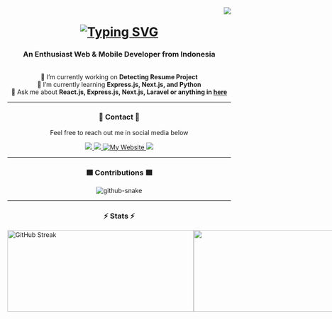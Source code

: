 
<img align="right" src="https://visitor-badge.laobi.icu/badge?page_id=rafsanalhad.rafsanalhad" />

<h1 align="center">
    <a href="https://git.io/typing-svg">
        <img src="https://readme-typing-svg.demolab.com?font=Press+Start+2P&duration=4000&pause=1000&color=F7F7F7&background=000000&center=true&vCenter=true&width=435&lines=Hello+There+%F0%9F%91%8B;I'm+Harafsan+Alhad" alt="Typing SVG" />
    </a>
</h1>

<h3 align="center">An Enthusiast Web & Mobile Developer from Indonesia</h3>

<br/>

<div align="center">
    🔭 I’m currently working on <b>Detecting Resume Project</b>
    <br/>
    🌱 I’m currently learning <b>Express.js, Next.js, and Python</b>
    <br/>
    💬 Ask me about <b>React.js, Express.js, Next.js, Laravel or anything in <a href="https://github.com/rafsanalhad/rafsanalhad/issues">here</a></b>
</div>

<hr />

<div align="center">
    <h3>📖 Contact 📖</h3>
    <p>Feel free to reach out me in social media below</p>
    <div>
        <a href="https://www.linkedin.com/in/harafsan-alhad/">
            <img src="https://img.shields.io/badge/LinkedIn-0077B5?style=for-the-badge&logo=linkedin&logoColor=white" />
        </a>
        <a href="https://www.instagram.com/ralhad07">
            <img src="https://img.shields.io/badge/Instagram-E4405F?style=for-the-badge&logo=instagram&logoColor=white" />
        </a>
        <a href="https://www.rafsan.my.id">
            <img src="https://img.shields.io/badge/My%20Website-2694E8?style=for-the-badge&logo=webtrees&logoColor=ffffff" alt="My Website" />
        </a>
        <a href="https://www.discordapp.com/users/720485692987408415">
            <img src="https://dcbadge.limes.pink/api/shield/720485692987408415" />
        </a>
    </div>
</div>

<hr />

<div align="center">
    <h3>🟩 Contributions 🟩</h3>
    <picture>
        <source media="(prefers-color-scheme: dark)" srcset="https://raw.githubusercontent.com/rafsanalhad/rafsanalhad/output/github-snake-dark.svg" />
        <source media="(prefers-color-scheme: light)" srcset="https://raw.githubusercontent.com/rafsanalhad/rafsanalhad/output/github-snake.svg" />
        <img alt="github-snake" src="https://raw.githubusercontent.com/rafsanalhad/output/github-snake-dark.svg" />
    </picture>
</div>

<hr />

<h3 align="center">⚡ Stats ⚡</h3>
<div style="width: 430px; display: flex; justify-content: between; align-items: center;">
    <a href="https://git.io/streak-stats"><img width="420" height="185" src="https://streak-stats.demolab.com?user=rafsanalhad&theme=highcontrast&hide_border=true" alt="GitHub Streak" /></a>
    <a href="https://github.com/anuraghazra/github-readme-stats">
        <img width="420" height="185" src="https://github-readme-stats.vercel.app/api?username=rafsanalhad&theme=vision-friendly-dark&show_icons=true&rank_icon=github&hide_border=true" />
    </a>
</div>

